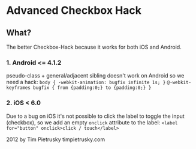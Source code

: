 
# Advanced Checkbox Hack
  
## What?

  The better Checkbox-Hack because it works for both iOS and Android.

### 1. Android <= 4.1.2

  pseudo-class + general/adjacent sibling doesn't
  work on Android so we need a hack:
  `body { -webkit-animation: bugfix infinite 1s; }`
  `@-webkit-keyframes bugfix { from {padding:0;} to {padding:0;} }`

### 2. iOS < 6.0

  Due to a bug on iOS it's not possible to click the label
  to toggle the input (checkbox), so we add an empty
  `onclick` attribute to the label:
  ``<label for="button" onclick>click / touch</label>``

   2012 by Tim Pietrusky
   timpietrusky.com
